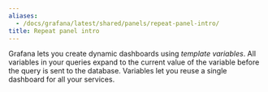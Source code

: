 ```yaml
---
aliases:
  - /docs/grafana/latest/shared/panels/repeat-panel-intro/
title: Repeat panel intro
---
```


Grafana lets you create dynamic dashboards using _template variables_. All variables in your queries expand to the current value of the variable before the query is sent to the database. Variables let you reuse a single dashboard for all your services.
